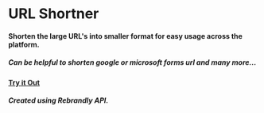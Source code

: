 # URL Shortner

#### Shorten the large URL's into smaller format for easy usage across the platform.
##### Can be helpful to shorten google or microsoft forms url and many more...
**[Try it Out](https://iltwats.github.io/ByteSize/)**

##### Created using Rebrandly API.

